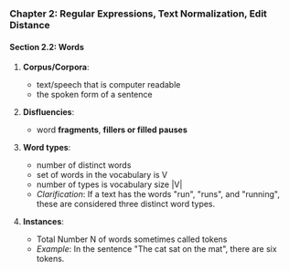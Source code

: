 ### Chapter 2: Regular Expressions, Text Normalization, Edit Distance

#### Section 2.2: Words

1. **Corpus/Corpora**:
    - text/speech that is computer readable
    - the spoken form of a sentence

3. **Disfluencies**:
    - word **fragments**, **fillers or filled pauses**

4. **Word types**:
    - number of distinct words
    - set of words in the vocabulary is V
    - number of types is vocabulary size |V|
    - *Clarification*: If a text has the words "run", "runs", and "running", these are considered three distinct word types.

5. **Instances**:
    - Total Number N of words sometimes called tokens
    - *Example*: In the sentence "The cat sat on the mat", there are six tokens.
